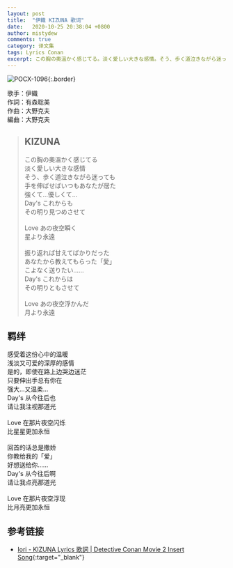 ```yaml
---
layout: post
title:  "伊織 KIZUNA 歌词"
date:   2020-10-25 20:38:04 +0800
author: mistydew
comments: true
category: 译文集
tags: Lyrics Conan
excerpt: この胸の奧溫かく感じてる。淡く愛しい大きな感情。そう、歩く道泣きながら迷っても、手を伸ばせばいつもあなたが居た。
---
```

![POCX-1096](https://www.generasia.com/w/images/a/a9/MC_M2_OS_F.jpg){:.border}

歌手：伊織<br>
作詞：有森聡美<br>
作曲：大野克夫<br>
編曲：大野克夫

<blockquote class="lyric-original">
  <h2>KIZUNA</h2>
  <p>
    この胸の奧溫かく感じてる<br>
    淡く愛しい大きな感情<br>
    そう、歩く道泣きながら迷っても<br>
    手を伸ばせばいつもあなたが居た<br>
    強くて…優しくて…<br>
    Day's これからも<br>
    その明り見つめさせて<br>
    <br>
    Love あの夜空瞬く<br>
    星より永遠<br>
    <br>
    振り返れば甘えてばかりだった<br>
    あなたから教えてもらった「愛」<br>
    こよなく送りたい……<br>
    Day's これからは<br>
    その明りともさせて<br>
    <br>
    Love あの夜空浮かんだ<br>
    月より永遠
  </p>
</blockquote>

<div class="lyric-translation">
  <h2>羁绊</h2>
  <p>
    感受着这份心中的温暖<br>
    浅淡又可爱的深厚的感情<br>
    是的，即使在路上边哭边迷茫<br>
    只要伸出手总有你在<br>
    强大…又温柔…<br>
    Day's 从今往后也<br>
    请让我注视那道光<br>
    <br>
    Love 在那片夜空闪烁<br>
    比星星更加永恒<br>
    <br>
    回首的话总是撒娇<br>
    你教给我的「爱」<br>
    好想送给你……<br>
    Day's 从今往后啊<br>
    请让我点亮那道光<br>
    <br>
    Love 在那片夜空浮现<br>
    比月亮更加永恒
  </p>
</div>

## 参考链接

* [Iori - KIZUNA Lyrics 歌詞 \| Detective Conan Movie 2 Insert Song](https://www.animesonglyrics.com/detective-conan/kizuna){:target="_blank"}
